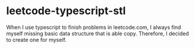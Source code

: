 # leetcode-typescript-stl
When I use typescript to finish problems in leetcode.com, I always find myself missing basic data structure that is able copy. Therefore, I decided to create one for myself. 
